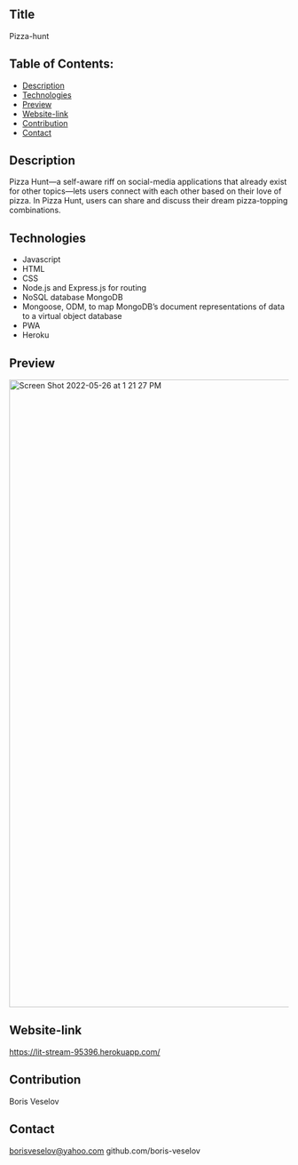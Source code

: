 ## Title 

Pizza-hunt

## Table of Contents:
  
* [Description](#description)
* [Technologies](#technologies)
* [Preview](#preview)
* [Website-link](#website-link)
* [Contribution](#contribution)
* [Contact](#contact)

## Description

Pizza Hunt—a self-aware riff on social-media applications that already exist for other topics—lets users connect with each other based on their love of pizza. In Pizza Hunt, users can share and discuss their dream pizza-topping combinations.

## Technologies

* Javascript
* HTML
* CSS
* Node.js and Express.js for routing
* NoSQL database MongoDB
* Mongoose, ODM, to map MongoDB’s document representations of data to a virtual object database
* PWA
* Heroku

## Preview

<img width="1130" alt="Screen Shot 2022-05-26 at 1 21 27 PM" src="https://user-images.githubusercontent.com/96749114/170544911-46b24b11-2092-4527-9f71-61c352533d3a.png">

## Website-link

https://lit-stream-95396.herokuapp.com/


## Contribution

Boris Veselov

## Contact

borisveselov@yahoo.com
github.com/boris-veselov
